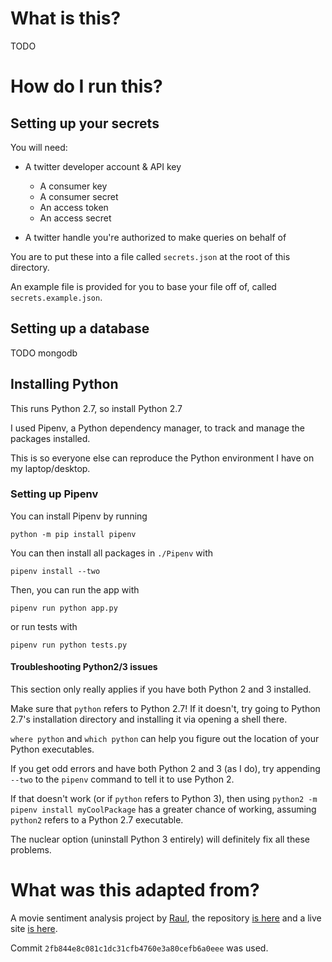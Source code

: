# What is this?

TODO

# How do I run this?

## Setting up your secrets

You will need:

- A twitter developer account & API key
    - A consumer key
    - A consumer secret
    - An access token
    - An access secret

- A twitter handle you're authorized to make queries on behalf of

You are to put these into a file called `secrets.json` at the root of this directory.

An example file is provided for you to base your file off of, called `secrets.example.json`.

## Setting up a database

TODO mongodb

## Installing Python

This runs Python 2.7, so install Python 2.7

I used Pipenv, a Python dependency manager, to track and manage the packages
installed.

This is so everyone else can reproduce the Python environment I have on my
laptop/desktop.

### Setting up Pipenv

You can install Pipenv by running 
    
    python -m pip install pipenv

You can then install all packages in `./Pipenv` with

    pipenv install --two
    
Then, you can run the app with

    pipenv run python app.py
    
or run tests with

    pipenv run python tests.py

#### Troubleshooting Python2/3 issues

This section only really applies if you have both Python 2 and 3 installed.

Make sure that `python` refers to Python 2.7! If it doesn't, try going to
Python 2.7's installation directory and installing it via opening a shell there.

`where python` and `which python` can help you figure out the location of your
Python executables.

If you get odd errors and have both Python 2 and 3 (as I do), try appending
`--two` to the `pipenv` command to tell it to use Python 2.

If that doesn't work (or if `python` refers to Python 3), then using `python2 -m
pipenv install myCoolPackage` has a greater chance of working, assuming
`python2` refers to a Python 2.7 executable.

The nuclear option (uninstall Python 3 entirely) will definitely fix all these
problems.

# What was this adapted from?

A movie sentiment analysis project by [Raul](https://github.com/raaraa/), the
repository [is here](https://github.com/raaraa/movie-twitter-sentiment) and a
live site [is here](https://movie-tweet-sentiment.herokuapp.com/).

Commit `2fb844e8c081c1dc31cfb4760e3a80cefb6a0eee` was used.